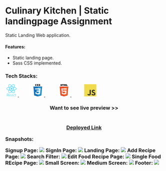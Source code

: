 <h1>Culinary Kitchen | Static landingpage Assignment</h1>
<p>Static Landing Web application.</p>
<h4>Features:</h4>
<ul>
  <li>Static landing page.</li>
  <li>Sass CSS implemented.</li>
</ul>

<h3 align="left">Tech Stacks:</h3>
<p align="left">

<a href="https://reactjs.org/" target="_blank" rel="noreferrer"> <img src="https://raw.githubusercontent.com/devicons/devicon/master/icons/react/react-original-wordmark.svg" alt="react" width="40" height="40"/> </a>
 <a href="https://www.w3schools.com/css/" target="_blank" rel="noreferrer"> <img style="margin-left:40px" src="https://raw.githubusercontent.com/devicons/devicon/master/icons/css3/css3-original-wordmark.svg" alt="css3" width="40" height="40"/> </a> 
  <a href="https://www.w3.org/html/" target="_blank" rel="noreferrer"> <img style="margin-left:40px" src="https://raw.githubusercontent.com/devicons/devicon/master/icons/html5/html5-original-wordmark.svg" alt="html5" width="40" height="40"/> </a> 
  <a href="https://developer.mozilla.org/en-US/docs/Web/JavaScript" target="_blank" rel="noreferrer"> <img style="margin-left:40px" src="https://raw.githubusercontent.com/devicons/devicon/master/icons/javascript/javascript-original.svg" alt="javascript" width="40" height="40"/> </a> 
</p>

<h3 align="center" > Want to see live preview >><h3>
<p align="center">
<br />
<a target="blank" href="https://culinary-kitchen-assignment.vercel.app/">Deployed Link</a>
</p>
 

  Snapshots:
  
Signup Page:
![](/screenshots/signup.png)
SignIn Page:
![](/screenshots/login.png)
 Landing Page:
 ![](/screenshots/landingpage.png)
  Add Recipe Page:
  ![](/screenshots/add.png)
   Search Filter:
   ![](/screenshots/search.png)
    Edit Food Recipe Page:
    ![](/screenshots/edit.png)
     Single Food REcipe Page:
     ![](/screenshots/singlefood.png)
      Small Screen:
      ![](/screenshots/smallscreen.png)
        Medium Screen:
       ![](/screenshots/mediumscreen.png)
        Footer:
        ![](/screenshots/footer.png)
